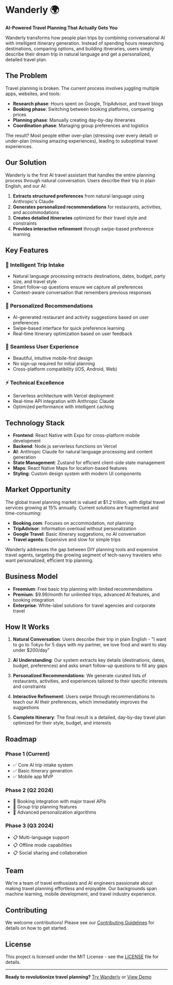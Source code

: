 # Wanderly 🌍

**AI-Powered Travel Planning That Actually Gets You**

Wanderly transforms how people plan trips by combining conversational AI with intelligent itinerary generation. Instead of spending hours researching destinations, comparing options, and building itineraries, users simply describe their dream trip in natural language and get a personalized, detailed travel plan.

## The Problem

Travel planning is broken. The current process involves juggling multiple apps, websites, and tools:
- **Research phase**: Hours spent on Google, TripAdvisor, and travel blogs
- **Booking phase**: Switching between booking platforms, comparing prices
- **Planning phase**: Manually creating day-by-day itineraries
- **Coordination phase**: Managing group preferences and logistics

The result? Most people either over-plan (stressing over every detail) or under-plan (missing amazing experiences), leading to suboptimal travel experiences.

## Our Solution

Wanderly is the first AI travel assistant that handles the entire planning process through natural conversation. Users describe their trip in plain English, and our AI:

1. **Extracts structured preferences** from natural language using Anthropic's Claude
2. **Generates personalized recommendations** for restaurants, activities, and accommodations
3. **Creates detailed itineraries** optimized for their travel style and constraints
4. **Provides interactive refinement** through swipe-based preference learning

## Key Features

### 🤖 **Intelligent Trip Intake**
- Natural language processing extracts destinations, dates, budget, party size, and travel style
- Smart follow-up questions ensure we capture all preferences
- Context-aware conversation that remembers previous responses

### 🎯 **Personalized Recommendations**
- AI-generated restaurant and activity suggestions based on user preferences
- Swipe-based interface for quick preference learning
- Real-time itinerary optimization based on user feedback

### 📱 **Seamless User Experience**
- Beautiful, intuitive mobile-first design
- No sign-up required for initial planning
- Cross-platform compatibility (iOS, Android, Web)

### ⚡ **Technical Excellence**
- Serverless architecture with Vercel deployment
- Real-time API integration with Anthropic Claude
- Optimized performance with intelligent caching

## Technology Stack

- **Frontend**: React Native with Expo for cross-platform mobile development
- **Backend**: Node.js serverless functions on Vercel
- **AI**: Anthropic Claude for natural language processing and content generation
- **State Management**: Zustand for efficient client-side state management
- **Maps**: React Native Maps for location-based features
- **Styling**: Custom design system with modern UI components

## Market Opportunity

The global travel planning market is valued at $1.2 trillion, with digital travel services growing at 15% annually. Current solutions are fragmented and time-consuming:

- **Booking.com**: Focuses on accommodation, not planning
- **TripAdvisor**: Information overload without personalization
- **Google Travel**: Basic itinerary suggestions, no AI conversation
- **Travel agents**: Expensive and slow for simple trips

Wanderly addresses the gap between DIY planning tools and expensive travel agents, targeting the growing segment of tech-savvy travelers who want personalized, efficient trip planning.

## Business Model

- **Freemium**: Free basic trip planning with limited recommendations
- **Premium**: $9.99/month for unlimited trips, advanced AI features, and booking integration
- **Enterprise**: White-label solutions for travel agencies and corporate travel

## How It Works

1. **Natural Conversation**: Users describe their trip in plain English - "I want to go to Tokyo for 5 days with my partner, we love food and want to stay under $200/day"

2. **AI Understanding**: Our system extracts key details (destinations, dates, budget, preferences) and asks smart follow-up questions to fill any gaps

3. **Personalized Recommendations**: We generate curated lists of restaurants, activities, and experiences tailored to their specific interests and constraints

4. **Interactive Refinement**: Users swipe through recommendations to teach our AI their preferences, which immediately improves the suggestions

5. **Complete Itinerary**: The final result is a detailed, day-by-day travel plan optimized for their style, budget, and interests

## Roadmap

### Phase 1 (Current)
- ✅ Core AI trip intake system
- ✅ Basic itinerary generation
- ✅ Mobile app MVP

### Phase 2 (Q2 2024)
- 🔄 Booking integration with major travel APIs
- 🔄 Group trip planning features
- 🔄 Advanced personalization algorithms

### Phase 3 (Q3 2024)
- 📋 Multi-language support
- 📋 Offline mode capabilities
- 📋 Social sharing and collaboration

## Team

We're a team of travel enthusiasts and AI engineers passionate about making travel planning effortless and enjoyable. Our backgrounds span machine learning, mobile development, and travel industry experience.

## Contributing

We welcome contributions! Please see our [Contributing Guidelines](CONTRIBUTING.md) for details on how to get started.

## License

This project is licensed under the MIT License - see the [LICENSE](LICENSE) file for details.

---

**Ready to revolutionize travel planning?** [Try Wanderly](https://wanderly.app) or [View Demo](https://demo.wanderly.app)
